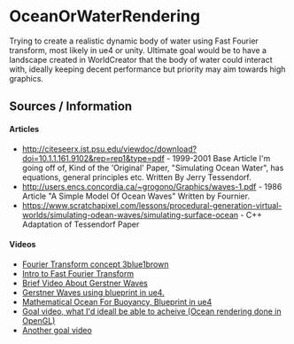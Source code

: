 # OceanOrWaterRendering
Trying to create a realistic dynamic body of water using Fast Fourier transform, most likely in ue4 or unity. Ultimate goal would be to have a landscape created in WorldCreator that the body of water could interact with, ideally keeping decent performance but priority may aim towards high graphics.

## Sources / Information

#### Articles
* http://citeseerx.ist.psu.edu/viewdoc/download?doi=10.1.1.161.9102&rep=rep1&type=pdf - 1999-2001 Base Article I'm going off of, Kind of the 'Original' Paper, "Simulating Ocean Water", has equations, general principles etc. Written By Jerry Tessendorf.
* http://users.encs.concordia.ca/~grogono/Graphics/waves-1.pdf - 1986 Article "A Simple Model Of Ocean Waves" Written by Fournier.
* https://www.scratchapixel.com/lessons/procedural-generation-virtual-worlds/simulating-odean-waves/simulating-surface-ocean - C++ Adaptation of Tessendorf Paper

#### Videos
* [Fourier Transform concept 3blue1brown](https://www.youtube.com/watch?v=spUNpyF58BY&list=PLJPAgezdQHRH8PKECjIxSL-CBmB8k-2nR&index=2)
* [Intro to Fast Fourier Transform](https://www.youtube.com/watch?v=P4G0hn5QhMs)
* [Brief Video About Gerstner Waves](https://www.youtube.com/watch?v=V4yZigMSLiU&list=PLJPAgezdQHRH8PKECjIxSL-CBmB8k-2nR&index=1)
* [Gerstner Waves using blueprint in ue4.](https://www.youtube.com/watch?v=ANaER2rvd9M&list=PLJPAgezdQHREuUxXIzpBaGWLBYRJomN_l&index=2)
* [Mathematical Ocean For Buoyancy, Blueprint in ue4](https://www.youtube.com/watch?v=spUNpyF58BY&list=PLJPAgezdQHRH8PKECjIxSL-CBmB8k-2nR&index=2)
* [Goal video, what I'd ideall be able to acheive (Ocean rendering done in OpenGL)](https://www.youtube.com/watch?v=CeJCNmI-B7s&list=PLJPAgezdQHREseDfQ5LaUd5Sn3ONhlXEL&index=1)
* [Another goal video](https://www.youtube.com/watch?v=OQ3D0Q5BlOs&list=PLJPAgezdQHREseDfQ5LaUd5Sn3ONhlXEL&index=2)

